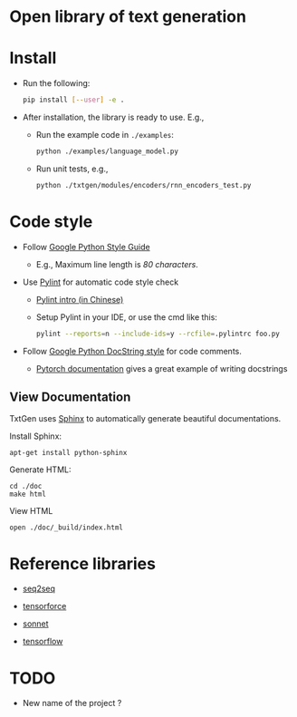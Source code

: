 # Open library of text generation #

# Install

  * Run the following: 
    ```bash
    pip install [--user] -e .    
    ```

  * After installation, the library is ready to use. E.g., 
    - Run the example code in `./examples`:
      ```bash
      python ./examples/language_model.py
      ```
    - Run unit tests, e.g.,
      ```bash
      python ./txtgen/modules/encoders/rnn_encoders_test.py
      ```

# Code style

  * Follow [Google Python Style Guide](https://google.github.io/styleguide/pyguide.html)
    
    - E.g., Maximum line length is *80 characters*.

  * Use [Pylint](https://www.pylint.org) for automatic code style check

    - [Pylint intro (in Chinese)](https://www.ibm.com/developerworks/cn/linux/l-cn-pylint/index.html)

    - Setup Pylint in your IDE, or use the cmd like this: 
      ``` bash
      pylint --reports=n --include-ids=y --rcfile=.pylintrc foo.py
      ```
  * Follow [Google Python DocString style](http://sphinxcontrib-napoleon.readthedocs.io/en/latest/example_google.html) 
  for code comments. 

    - [Pytorch documentation](http://pytorch.org/docs/master/nn.html#parameters) 
    gives a great example of writing docstrings

## View Documentation
TxtGen uses [Sphinx](http://www.sphinx-doc.org/en/stable/index.html)
to automatically generate beautiful documentations. 

Install Sphinx:

    apt-get install python-sphinx

Generate HTML:

    cd ./doc
    make html

View HTML

    open ./doc/_build/index.html

# Reference libraries

  * [seq2seq](https://github.com/google/seq2seq)

  * [tensorforce](https://github.com/reinforceio/tensorforce)

  * [sonnet](https://github.com/deepmind/sonnet)

  * [tensorflow](https://github.com/tensorflow/tensorflow)


# TODO
    
  * New name of the project ?
